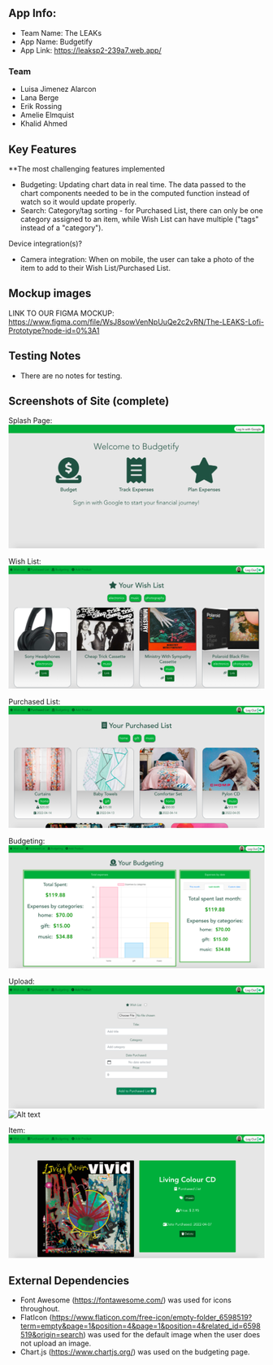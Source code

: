 
## App Info:

- Team Name: The LEAKs
- App Name: Budgetify
- App Link: <https://leaksp2-239a7.web.app/>

### Team

- Luisa Jimenez Alarcon 
- Lana Berge 
- Erik Rossing 
- Amelie Elmquist 
- Khalid Ahmed 

## Key Features

**The most challenging features implemented

- Budgeting: Updating chart data in real time. The data passed to the chart components needed to be in the computed function instead of watch so it would update properly.
- Search: Category/tag sorting - for Purchased List, there can only be one category assigned to an item, while Wish List can have multiple ("tags" instead of a "category").

Device integration(s)?

- Camera integration: When on mobile, the user can take a photo of the item to add to their Wish List/Purchased List.

## Mockup images

LINK TO OUR FIGMA MOCKUP: https://www.figma.com/file/WsJ8sowVenNpUuQe2c2vRN/The-LEAKS-Lofi-Prototype?node-id=0%3A1

## Testing Notes

- There are no notes for testing.

## Screenshots of Site (complete)

Splash Page:  ![Alt text](src/assets/splashpage.png?raw=true "Splash")

Wish List: ![Alt text](src/assets/wishlist.png?raw=true "Wish List")

Purchased List: ![Alt text](src/assets/purchasedlist.png?raw=true "Purchased List")

Budgeting: ![Alt text](src/assets/budgeting.png?raw=true "Budgeting")

Upload: ![Alt text](src/assets/uploadwishlist.png?raw=true "Upload Wish List")
![Alt text](/leaksp2/src/assets/uploadpurchasedlist.png?raw=true "Upload Purchased List")

Item: ![Alt text](src/assets/item.png?raw=true "Item")

## External Dependencies

- Font Awesome (https://fontawesome.com/) was used for icons throughout.
- FlatIcon (https://www.flaticon.com/free-icon/empty-folder_6598519?term=empty&page=1&position=4&page=1&position=4&related_id=6598519&origin=search) was used for the default image when the user does not upload an image.
- Chart.js (https://www.chartjs.org/) was used on the budgeting page.

